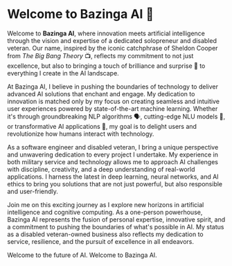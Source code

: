 # Welcome to Bazinga AI 🚀

Welcome to **Bazinga AI**, where innovation meets artificial intelligence through the vision and expertise of a dedicated solopreneur and disabled veteran. Our name, inspired by the iconic catchphrase of Sheldon Cooper from *The Big Bang Theory* 📺, reflects my commitment to not just excellence, but also to bringing a touch of brilliance and surprise 🎉 to everything I create in the AI landscape.

At Bazinga AI, I believe in pushing the boundaries of technology to deliver advanced AI solutions that enchant and engage. My dedication to innovation is matched only by my focus on creating seamless and intuitive user experiences powered by state-of-the-art machine learning. Whether it's through groundbreaking NLP algorithms 🗣️, cutting-edge NLU models 🧠, or transformative AI applications 🤖, my goal is to delight users and revolutionize how humans interact with technology.

As a software engineer and disabled veteran, I bring a unique perspective and unwavering dedication to every project I undertake. My experience in both military service and technology allows me to approach AI challenges with discipline, creativity, and a deep understanding of real-world applications. I harness the latest in deep learning, neural networks, and AI ethics to bring you solutions that are not just powerful, but also responsible and user-friendly.

Join me on this exciting journey as I explore new horizons in artificial intelligence and cognitive computing. As a one-person powerhouse, Bazinga AI represents the fusion of personal expertise, innovative spirit, and a commitment to pushing the boundaries of what's possible in AI. My status as a disabled veteran-owned business also reflects my dedication to service, resilience, and the pursuit of excellence in all endeavors.

Welcome to the future of AI. Welcome to Bazinga AI.
